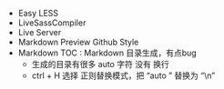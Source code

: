 - Easy LESS
- LiveSassCompiler
- Live Server
- Markdown Preview Github Style
- Markdown TOC : Markdown 目录生成，有点bug
  - 生成的目录有很多 auto 字符 没有 换行
  - ctrl + H 选择 正则替换模式，把 “auto    ” 替换为 “\n” 